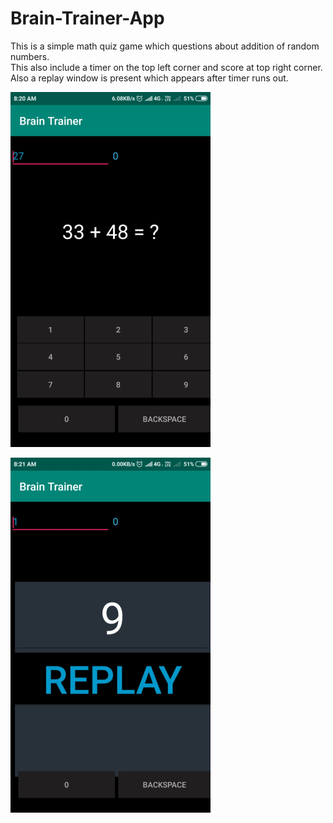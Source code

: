 # Brain-Trainer-App

This is a simple math quiz game which questions about addition of random numbers.  
This also include a timer on the top left corner and score at top right corner.  
Also a replay window is present which appears after timer runs out.

![alt text](https://github.com/ashishjaglan/Brain-Trainer-App/blob/master/game.png)

![alt text](https://github.com/ashishjaglan/Brain-Trainer-App/blob/master/replay.png)

